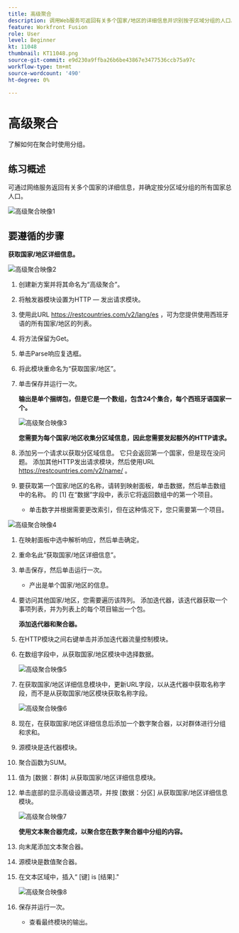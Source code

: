 ```yaml
---
title: 高级聚合
description: 调用Web服务可返回有关多个国家/地区的详细信息并识别按子区域分组的人口。
feature: Workfront Fusion
role: User
level: Beginner
kt: 11048
thumbnail: KT11048.png
source-git-commit: e9d230a9ffba26b6be43867e3477536ccb75a97c
workflow-type: tm+mt
source-wordcount: '490'
ht-degree: 0%

---
```



# 高级聚合

了解如何在聚合时使用分组。

## 练习概述

可通过网络服务返回有关多个国家的详细信息，并确定按分区域分组的所有国家总人口。

![高级聚合映像1](../12-exercises/assets/advanced-aggregation-walkthrough-1.png)

## 要遵循的步骤

**获取国家/地区详细信息。**

![高级聚合映像2](../12-exercises/assets/advanced-aggregation-walkthrough-2.png)

1. 创建新方案并将其命名为“高级聚合”。
1. 将触发器模块设置为HTTP — 发出请求模块。
1. 使用此URL https://restcountries.com/v2/lang/es ，可为您提供使用西班牙语的所有国家/地区的列表。
1. 将方法保留为Get。
1. 单击Parse响应复选框。
1. 将此模块重命名为“获取国家/地区”。
1. 单击保存并运行一次。

   **输出是单个捆绑包，但是它是一个数组，包含24个集合，每个西班牙语国家一个。**

   ![高级聚合映像3](../12-exercises/assets/advanced-aggregation-walkthrough-3.png)

   **您需要为每个国家/地区收集分区域信息，因此您需要发起额外的HTTP请求。**

1. 添加另一个请求以获取分区域信息。 它只会返回第一个国家，但是现在没问题。 添加其他HTTP发出请求模块，然后使用URL https://restcountries.com/v2/name/ 。
1. 要获取第一个国家/地区的名称，请转到映射面板，单击数据，然后单击数组中的名称。 的 [1] 在“数据”字段中，表示它将返回数组中的第一个项目。

   + 单击数字并根据需要更改索引，但在这种情况下，您只需要第一个项目。

![高级聚合映像4](../12-exercises/assets/advanced-aggregation-walkthrough-4.png)

1. 在映射面板中选中解析响应，然后单击确定。
1. 重命名此“获取国家/地区详细信息”。
1. 单击保存，然后单击运行一次。

   + 产出是单个国家/地区的信息。

1. 要访问其他国家/地区，您需要遍历该阵列。 添加迭代器，该迭代器获取一个事项列表，并为列表上的每个项目输出一个包。

   **添加迭代器和聚合器。**

1. 在HTTP模块之间右键单击并添加迭代器流量控制模块。
1. 在数组字段中，从获取国家/地区模块中选择数据。

   ![高级聚合映像5](../12-exercises/assets/advanced-aggregation-walkthrough-5.png)

1. 在获取国家/地区详细信息模块中，更新URL字段，以从迭代器中获取名称字段，而不是从获取国家/地区模块获取名称字段。

   ![高级聚合映像6](../12-exercises/assets/advanced-aggregation-walkthrough-6.png)

1. 现在，在获取国家/地区详细信息后添加一个数字聚合器，以对群体进行分组和求和。
1. 源模块是迭代器模块。
1. 聚合函数为SUM。
1. 值为 [数据：群体] 从获取国家/地区详细信息模块。
1. 单击底部的显示高级设置选项，并按 [数据：分区] 从获取国家/地区详细信息模块。

   ![高级聚合映像7](../12-exercises/assets/advanced-aggregation-walkthrough-7.png)

   **使用文本聚合器完成，以聚合您在数字聚合器中分组的内容。**

1. 向末尾添加文本聚合器。
1. 源模块是数值聚合器。
1. 在文本区域中，插入“ [键] is [结果].&quot;

   ![高级聚合映像8](../12-exercises/assets/advanced-aggregation-walkthrough-8.png)

1. 保存并运行一次。

   + 查看最终模块的输出。
